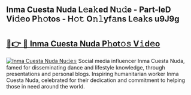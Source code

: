 ## Inma Cuesta Nuda L𝚎a𝚔ed N𝚞𝚍e - Part-leD Vi𝚍𝚎o P𝚑𝚘tos - H𝚘𝚝 O𝚗𝚕yf𝚊ns L𝚎a𝚔s u9J9g

# <h2><a href="http://kff4r6i.oniu.top/?m=Inma+Cuesta+Nuda">🔗👉 🔴 Inma Cuesta Nuda P𝚑ot𝚘𝚜 V𝚒d𝚎o</a></h2>

[![Inma Cuesta Nuda Nu𝚍e𝚜](https://i.imgur.com/0qMVB7G.gif)](http://kff4r6i.oniu.top/?m=Inma+Cuesta+Nuda)
Social media influencer Inma Cuesta Nuda, famed for disseminating dance and lifestyle knowledge, through presentations and personal blogs. Inspiring humanitarian worker Inma Cuesta Nuda, celebrated for their dedication and commitment to helping those in need around the world.  
